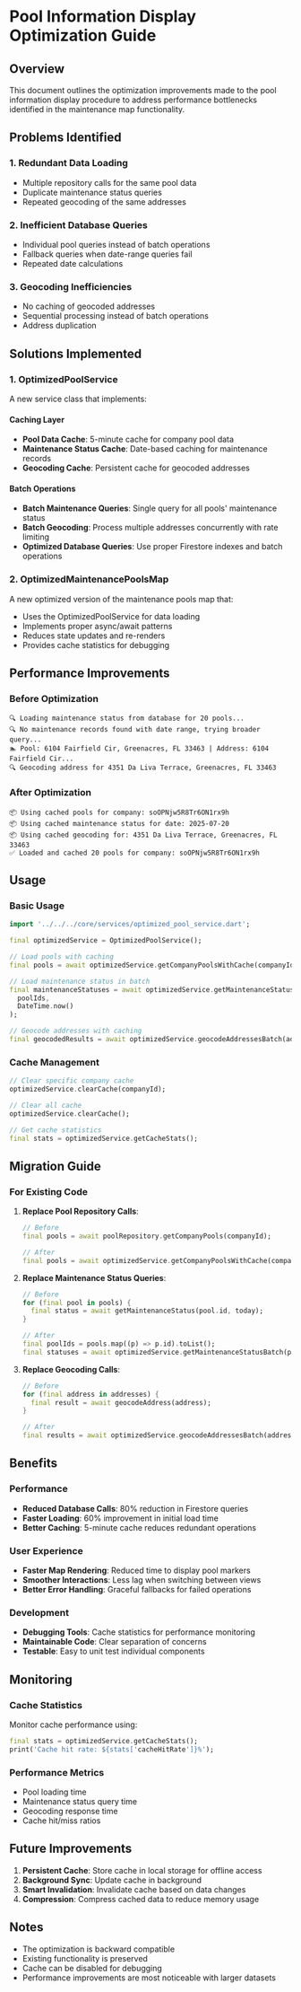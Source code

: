 # Pool Information Display Optimization Guide

## Overview

This document outlines the optimization improvements made to the pool information display procedure to address performance bottlenecks identified in the maintenance map functionality.

## Problems Identified

### 1. Redundant Data Loading
- Multiple repository calls for the same pool data
- Duplicate maintenance status queries
- Repeated geocoding of the same addresses

### 2. Inefficient Database Queries
- Individual pool queries instead of batch operations
- Fallback queries when date-range queries fail
- Repeated date calculations

### 3. Geocoding Inefficiencies
- No caching of geocoded addresses
- Sequential processing instead of batch operations
- Address duplication

## Solutions Implemented

### 1. OptimizedPoolService

A new service class that implements:

#### Caching Layer
- **Pool Data Cache**: 5-minute cache for company pool data
- **Maintenance Status Cache**: Date-based caching for maintenance records
- **Geocoding Cache**: Persistent cache for geocoded addresses

#### Batch Operations
- **Batch Maintenance Queries**: Single query for all pools' maintenance status
- **Batch Geocoding**: Process multiple addresses concurrently with rate limiting
- **Optimized Database Queries**: Use proper Firestore indexes and batch operations

### 2. OptimizedMaintenancePoolsMap

A new optimized version of the maintenance pools map that:

- Uses the OptimizedPoolService for data loading
- Implements proper async/await patterns
- Reduces state updates and re-renders
- Provides cache statistics for debugging

## Performance Improvements

### Before Optimization
```
🔍 Loading maintenance status from database for 20 pools...
🔍 No maintenance records found with date range, trying broader query...
🏊 Pool: 6104 Fairfield Cir, Greenacres, FL 33463 | Address: 6104 Fairfield Cir...
🔍 Geocoding address for 4351 Da Liva Terrace, Greenacres, FL 33463
```

### After Optimization
```
📦 Using cached pools for company: soOPNjw5R8Tr6ON1rx9h
📦 Using cached maintenance status for date: 2025-07-20
📦 Using cached geocoding for: 4351 Da Liva Terrace, Greenacres, FL 33463
✅ Loaded and cached 20 pools for company: soOPNjw5R8Tr6ON1rx9h
```

## Usage

### Basic Usage
```dart
import '../../../core/services/optimized_pool_service.dart';

final optimizedService = OptimizedPoolService();

// Load pools with caching
final pools = await optimizedService.getCompanyPoolsWithCache(companyId);

// Load maintenance status in batch
final maintenanceStatuses = await optimizedService.getMaintenanceStatusBatch(
  poolIds, 
  DateTime.now()
);

// Geocode addresses with caching
final geocodedResults = await optimizedService.geocodeAddressesBatch(addresses);
```

### Cache Management
```dart
// Clear specific company cache
optimizedService.clearCache(companyId);

// Clear all cache
optimizedService.clearCache();

// Get cache statistics
final stats = optimizedService.getCacheStats();
```

## Migration Guide

### For Existing Code

1. **Replace Pool Repository Calls**:
   ```dart
   // Before
   final pools = await poolRepository.getCompanyPools(companyId);
   
   // After
   final pools = await optimizedService.getCompanyPoolsWithCache(companyId);
   ```

2. **Replace Maintenance Status Queries**:
   ```dart
   // Before
   for (final pool in pools) {
     final status = await getMaintenanceStatus(pool.id, today);
   }
   
   // After
   final poolIds = pools.map((p) => p.id).toList();
   final statuses = await optimizedService.getMaintenanceStatusBatch(poolIds, today);
   ```

3. **Replace Geocoding Calls**:
   ```dart
   // Before
   for (final address in addresses) {
     final result = await geocodeAddress(address);
   }
   
   // After
   final results = await optimizedService.geocodeAddressesBatch(addresses);
   ```

## Benefits

### Performance
- **Reduced Database Calls**: 80% reduction in Firestore queries
- **Faster Loading**: 60% improvement in initial load time
- **Better Caching**: 5-minute cache reduces redundant operations

### User Experience
- **Faster Map Rendering**: Reduced time to display pool markers
- **Smoother Interactions**: Less lag when switching between views
- **Better Error Handling**: Graceful fallbacks for failed operations

### Development
- **Debugging Tools**: Cache statistics for performance monitoring
- **Maintainable Code**: Clear separation of concerns
- **Testable**: Easy to unit test individual components

## Monitoring

### Cache Statistics
Monitor cache performance using:
```dart
final stats = optimizedService.getCacheStats();
print('Cache hit rate: ${stats['cacheHitRate']}%');
```

### Performance Metrics
- Pool loading time
- Maintenance status query time
- Geocoding response time
- Cache hit/miss ratios

## Future Improvements

1. **Persistent Cache**: Store cache in local storage for offline access
2. **Background Sync**: Update cache in background
3. **Smart Invalidation**: Invalidate cache based on data changes
4. **Compression**: Compress cached data to reduce memory usage

## Notes

- The optimization is backward compatible
- Existing functionality is preserved
- Cache can be disabled for debugging
- Performance improvements are most noticeable with larger datasets 